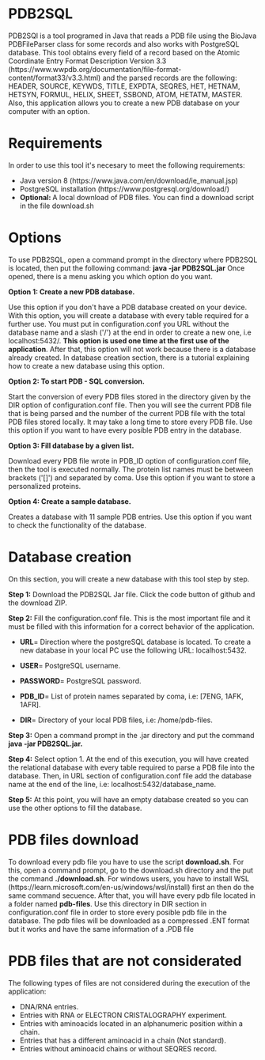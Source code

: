 
<h1> PDB2SQL </h1>
<p> PDB2SQl is a tool programed in Java that reads a PDB file using the BioJava PDBFileParser class for some records and also works with PostgreSQL database. This tool obtains every field of a record based on the Atomic Coordinate Entry Format Description Version 3.3 (https://www.wwpdb.org/documentation/file-format-content/format33/v3.3.html) and the parsed records are the following: HEADER, SOURCE, KEYWDS, TITLE, EXPDTA, SEQRES, HET, HETNAM, HETSYN, FORMUL, HELIX, SHEET,  SSBOND, ATOM, HETATM, MASTER. Also, this application allows you to create a new PDB database on your computer with an option.</p>

<h1>Requirements</h1>
In order to use this tool it's necesary to meet the following requirements:

<ul>
  <li>Java version 8 (https://www.java.com/en/download/ie_manual.jsp)</li>
  <li>PostgreSQL installation (https://www.postgresql.org/download/)</li>
  <li> <b>Optional: </b>A local download of PDB files. You can find a download script in the file download.sh</li>
</ul>

<h1>Options</h1>

<p>To use PDB2SQL, open a command prompt in the directory where PDB2SQL is located, then put the following command: <b>java -jar PDB2SQL.jar</b> Once opened, there is a menu asking you which option do you want.</p>
<p><b>Option 1: Create a new PDB database.</b></p>
<p>Use this option if you don't have a PDB database created on your device. With this option, you will create a database with every table required for a further use. You must put in configuration.conf you URL without the database name and a slash ('/') at the end in order to create a new one, i.e localhost:5432/. <b>This option is used one time at the first use of the application</b>. After that, this option will not work because there is a database already created. In database creation section, there is a tutorial explaining how to create a new database using this option.</p>
<p><b>Option 2: To start PDB - SQL conversion.</b></p>
<p>Start the conversion of every PDB files stored in the directory given by the DIR option of configuration.conf file. Then you will see the current PDB file that is being parsed and the number of the current PDB file with the total PDB files stored locally. It may take a long time to store every PDB file. Use this option if you want to have every posible PDB entry in the database.</p>
<p><b>Option 3: Fill database by a given list.</b></p>
<p>Download every PDB file wrote in PDB_ID option of configuration.conf file, then the tool is executed normally. The protein list names must be between brackets ('[]') and separated by coma. Use this option if you want to store a personalized proteins.</p>
<p><b>Option 4: Create a sample database.</b></p>
<p>Creates a database with 11 sample PDB entries. Use this option if you want to check the functionality of the database.</p>


<h1>Database creation</h1>
<p>On this section, you will create a new database with this tool step by step.</p>
<p><b>Step 1:</b> Download the PDB2SQL Jar file. Click the code button of github and the download ZIP.</p>
<p><b>Step 2:</b> Fill the configuration.conf file. This is the most important file and it must be filled with this information for a correct behavior of the application.</p>
<ul>
<li><p><b>URL</b>= Direction where the postgreSQL database is located. To create a new database in your local PC use the following URL: localhost:5432.</p></li>
<li><p><b>USER</b>= PostgreSQL username.</p></li>
<li><p><b>PASSWORD</b>= PostgreSQL password.</p></li>
<li><p><b>PDB_ID</b>= List of protein names separated by coma, i.e: [7ENG, 1AFK, 1AFR].</p></li>
<li><p><b>DIR</b>= Directory of your local PDB files, i.e: /home/pdb-files.</p></li>
</ul>
<p><b>Step 3:</b> Open a command prompt in the .jar directory and put the command <b>java -jar PDB2SQL.jar.</b> </p>
<p><b>Step 4:</b> Select option 1. At the end of this execution, you will have created the relational database with every table required to parse a PDB file into the database. Then, in URL section of configuration.conf file add the database name at the end of the line, i.e: localhost:5432/database_name.</p>
<p><b>Step 5:</b> At this point, you will have an empty database created so you can use the other options to fill the database.</p>

<h1>PDB files download</h1>
<p>To download every pdb file you have to use the script <b>download.sh</b>. For this, open a command prompt, go to the download.sh directory and the put the command <b>./download.sh</b>. For windows users, you have to install WSL (https://learn.microsoft.com/en-us/windows/wsl/install) first an then do the same command secuence. After that, you will have every pdb file located in a folder named <b>pdb-files</b>. Use this directory in DIR section in configuration.conf file in order to store every posible pdb file in the database. The pdb files will be downloaded as a compressed .ENT format but it works and have the same information of a .PDB file</p>
<h1>PDB files that are not considerated</h1>
<p>The following types of files are not considered during the execution of the application:</p>
<ul>
<li>DNA/RNA entries.</li>
<li>Entries with RNA or ELECTRON CRISTALOGRAPHY experiment.</li>
<li>Entries with aminoacids located in an alphanumeric position within a chain.</li>
<li>Entries that has a different aminoacid in a chain (Not standard).</li>
<li>Entries without aminoacid chains or without SEQRES record.</li>
</ul>
